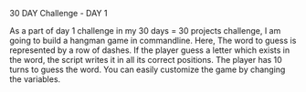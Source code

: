 30 DAY Challenge - DAY 1

As a part of day 1 challenge in my 30 days = 30 projects challenge, I am going to build a hangman game in commandline. Here, The word to guess is represented by a row of dashes. If the player guess a letter which exists in the word, the script writes it in all its correct positions.  The player has 10 turns to guess the word. You can easily customize the game by changing the variables.